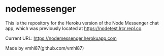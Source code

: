 # nodemessenger
This is the repository for the Heroku version of the Node Messenger chat app, which was previously located at https://nodetest.lrcr.repl.co.

Current URL: https://nodemessenger.herokuapp.com

Made by vmhl87(github.com/vmhl87)
